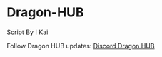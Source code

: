# Dragon-HUB

Script By ! Kai

Follow Dragon HUB updates: [Discord Dragon HUB](https://discord.gg/jgxY2x7hCW)
